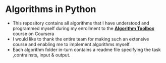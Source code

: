 # Algorithms in Python
- This repository contains all algorithms that I have understood and programmed myself during my enrollment to the **[Algorithm Toolbox]** course on Coursera
- I would like to thank the entire team for making such an extensive course and enabling me to implement algorithms myself.
- Each algorithm folder in-turn contains a readme file specifying the task ,contrainsts, input & output.

[Algorithm Toolbox]: <https://www.coursera.org/learn/algorithmic-toolbox>